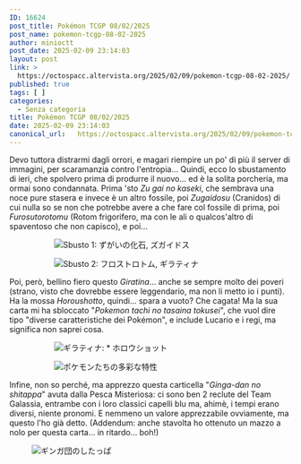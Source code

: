 ```yaml
---
ID: 16624
post_title: Pokémon TCGP 08/02/2025
post_name: pokemon-tcgp-08-02-2025
author: minioctt
post_date: 2025-02-09 23:14:03
layout: post
link: >
  https://octospacc.altervista.org/2025/02/09/pokemon-tcgp-08-02-2025/
published: true
tags: [ ]
categories:
  - Senza categoria
title: Pokémon TCGP 08/02/2025
date: 2025-02-09 23:14:03
canonical_url:   https://octospacc.altervista.org/2025/02/09/pokemon-tcgp-08-02-2025/
---
```

<!-- wp:paragraph -->
<p>Devo tuttora distrarmi dagli orrori, e magari riempire un po' di più il server di immagini, per scaramanzia contro l'entropia... Quindi, ecco lo sbustamento di ieri, che spolvero prima di produrre il nuovo... ed è la solita porcheria, ma ormai sono condannata. Prima 'sto <em>Zu gai no kaseki</em>, che sembrava una noce pure stasera e invece è un altro fossile, poi <em>Zugaidosu</em> (Cranidos) di cui nulla so se non che potrebbe avere a che fare col fossile di prima, poi <em>Furosutorotomu</em> (Rotom frigorifero, ma con le ali o qualcos'altro di spaventoso che non capisco), e poi...</p>
<!-- /wp:paragraph -->

<!-- wp:gallery {"linkTo":"none"} -->
<figure class="wp-block-gallery has-nested-images columns-default is-cropped"><!-- wp:image {"id":16628,"sizeSlug":"large"} -->
<figure class="wp-block-image size-large"><img src="{{site.cdnurl}}/assets/uploads/2025/02/image_editor_output_image-1884145245-17391377673466354545060789301711-960x1279.jpg" alt="Sbusto 1: ずがいの化石, ズガイドス" class="wp-image-16628"/></figure>
<!-- /wp:image -->

<!-- wp:image {"id":16629,"sizeSlug":"large"} -->
<figure class="wp-block-image size-large"><img src="{{site.cdnurl}}/assets/uploads/2025/02/image_editor_output_image1913375969-17391377477388816974824717076216-960x1279.jpg" alt="Sbusto 2: フロストロトム, ギラティナ" class="wp-image-16629"/></figure>
<!-- /wp:image --></figure>
<!-- /wp:gallery -->

<!-- wp:paragraph -->
<p></p>
<!-- /wp:paragraph -->

<!-- wp:paragraph -->
<p>Poi, però, bellino fiero questo <em>Giratina</em>... anche se sempre molto dei poveri (strano, visto che dovrebbe essere leggendario, ma non li metto io i punti). Ha la mossa <em>Horoushotto</em>, quindi... spara a vuoto? Che cagata! Ma la sua carta mi ha sbloccato "<em>Pokemon tachi no tasaina tokusei</em>", che vuol dire tipo "diverse caratteristiche dei Pokémon", e include Lucario e i regi, ma significa non saprei cosa.</p>
<!-- /wp:paragraph -->

<!-- wp:gallery {"linkTo":"none"} -->
<figure class="wp-block-gallery has-nested-images columns-default is-cropped"><!-- wp:image {"id":16626,"linkDestination":"none"} -->
<figure class="wp-block-image"><img src="{{site.cdnurl}}/assets/uploads/2025/02/wp-17391366746334316675786822346548.jpg" alt="ギラティナ:
* ホロウショット" class="wp-image-16626"/></figure>
<!-- /wp:image -->

<!-- wp:image {"id":16622,"linkDestination":"none"} -->
<figure class="wp-block-image"><img src="{{site.cdnurl}}/assets/uploads/2025/02/wp-17391328214376251512761535254934.jpg" alt="ポケモンたちの多彩な特性" class="wp-image-16622"/></figure>
<!-- /wp:image --></figure>
<!-- /wp:gallery -->

<!-- wp:paragraph -->
<p></p>
<!-- /wp:paragraph -->

<!-- wp:paragraph -->
<p>Infine, non so perché, ma apprezzo questa carticella "<em>Ginga-dan no shitappa</em>" avuta dalla Pesca Misteriosa: ci sono ben 2 reclute del Team Galassia, entrambe con i loro classici capelli blu ma, ahimè, i tempi erano diversi, niente pronomi. E nemmeno un valore apprezzabile ovviamente, ma questo l'ho già detto. (Addendum: anche stavolta ho ottenuto un mazzo a nolo per questa carta… in ritardo… boh!)</p>
<!-- /wp:paragraph -->

<!-- wp:image {"id":16620,"sizeSlug":"large","linkDestination":"none"} -->
<figure class="wp-block-image size-large"><img src="{{site.cdnurl}}/assets/uploads/2025/02/wp-17391328211637951236299153532605.jpg" alt="ギンガ団のしたっぱ" class="wp-image-16620"/></figure>
<!-- /wp:image -->